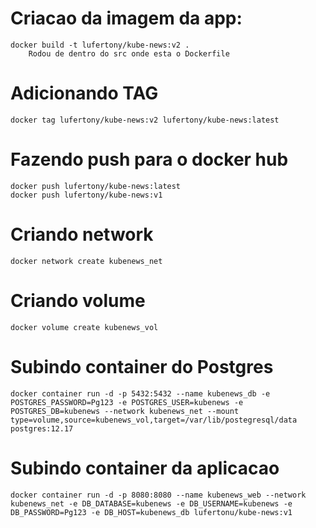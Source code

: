 # Criacao da imagem da app:
    docker build -t lufertony/kube-news:v2 .    
        Rodou de dentro do src onde esta o Dockerfile

# Adicionando TAG
    docker tag lufertony/kube-news:v2 lufertony/kube-news:latest

# Fazendo push para o docker hub 
    docker push lufertony/kube-news:latest
    docker push lufertony/kube-news:v1

# Criando network
    docker network create kubenews_net

# Criando volume
    docker volume create kubenews_vol  

# Subindo container do Postgres
    docker container run -d -p 5432:5432 --name kubenews_db -e POSTGRES_PASSWORD=Pg123 -e POSTGRES_USER=kubenews -e POSTGRES_DB=kubenews --network kubenews_net --mount type=volume,source=kubenews_vol,target=/var/lib/postegresql/data postgres:12.17 

# Subindo container da aplicacao
    docker container run -d -p 8080:8080 --name kubenews_web --network kubenews_net -e DB_DATABASE=kubenews -e DB_USERNAME=kubenews -e DB_PASSWORD=Pg123 -e DB_HOST=kubenews_db lufertonu/kube-news:v1
    